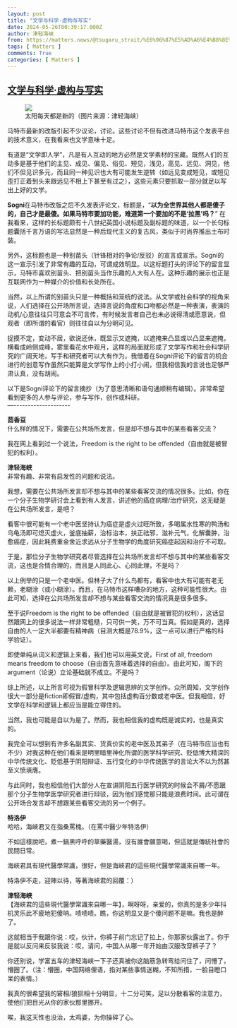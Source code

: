 ```yaml
---
layout: post
title: "文学与科学·虚构与写实"
date: 2024-05-26T00:39:17.000Z
author: 津轻海峡
from: https://matters.news/@tsugaru_strait/%E6%96%87%E5%AD%A6%E4%B8%8E%E7%A7%91%E5%AD%A6-%E8%99%9A%E6%9E%84%E4%B8%8E%E5%86%99%E5%AE%9E-bafybeifzg2vohgfktl56pfkdiejcohbonpwrm74il7dds7ekdqoxtayksm
tags: [ Matters ]
comments: True
categories: [ Matters ]
---
```

<!--1716683957000-->
[文学与科学·虚构与写实](https://matters.news/@tsugaru_strait/%E6%96%87%E5%AD%A6%E4%B8%8E%E7%A7%91%E5%AD%A6-%E8%99%9A%E6%9E%84%E4%B8%8E%E5%86%99%E5%AE%9E-bafybeifzg2vohgfktl56pfkdiejcohbonpwrm74il7dds7ekdqoxtayksm)
------

<div>
<figure class="image"><img src="https://imagedelivery.net/kDRCweMmqLnTPNlbum-pYA/prod/embed/f244b1c8-3597-481c-bef5-e0e3be71838c.jpeg/public" referrerpolicy="no-referrer"><figcaption>太阳每天都是新的（图片来源：津轻海峡）</figcaption></figure><p>马特市最新的改版引起不少议论，讨论。这些讨论不但有改进马特市这个发表平台的技术意义，在我看来也文学意味十足。</p><p>有道是“文学即人学”，凡是有人互动的地方必然是文学素材的宝藏。既然人们的互动多是基于他们的主见、成见、偏见、俗见、短见，浅见，高见、远见、洞见，他们不但见识多元，而且同一种见识也大有可能发生逆转（如远见变成短见，或短见歪打正着到头来跟远见不相上下甚至有过之），这些元素只要抓取一部分就足以写出上好的文学。</p><p><strong>Sogni</strong>在马特市改版之后不久发表评论文，标题是，“<strong>以为全世界其他人都是傻子的，自己才是最傻。如果马特市要加功能，难道第一个要加的不是‘拉黑’吗？</strong>” 在我看来，这样的长标题颇有十八世纪英国小说标题及副标题的味道，以一个长句标题囊括千言万语的写法显然是一种后现代主义的复古风，类似于时尚界推出土布时装。</p><p>另外，这标题也是一种别苗头（针锋相对的争论/反驳）的宣言或宣示。Sogni的这一宣示引发了非常有趣的互动，可谓成效明显。以这标题打头的评论下的留言显示，马特市喜欢别苗头、把别苗头当作乐趣的人大有人在。这种乐趣的展示也正是互联网作为一种媒介的价值和长处所在。</p><p>当然，以上所谓的别苗头只是一种概括和笼统的说法。从文学或社会科学的视角来说，人们选择在公开场所言说，选择言说的角度和口吻都必然是一种表演，表演的动机/心意往往只可意会不可言传，有时候发言者自己也未必说得清或愿意说，但观者（即所谓的看官）则往往自以为分明可见。</p><p>捉摸不定，变动不居，欲说还休，既显示又遮掩，以遮掩来凸显或以凸显来遮掩，横看成岭侧成峰，雾里看花水中观月，这样的局面就形成了文学写作和社会科学研究的广阔天地，写手和研究者可以大有作为。我借着在Sogni评论下的留言的机会进行的创意写作虽然只能算是文学写作上的小打小闹，但我相信我的言说也足够严肃认真，没有胡闹。</p><p>以下是Sogni评论下的留言摘抄（为了意思清晰和语句通顺稍有编辑）。非常希望看到更多的人参与评论，参与写作，创作或科研。<br class="smart">—--------------------</p><p><strong>茴香豆</strong><br class="smart">什么样的情况下，需要在公共场所发言，但是却不想与其中的某些看客交流？</p><p>我在网上看到过一个说法，Freedom is the right to be offended（自由就是被冒犯的权利）。</p><p><strong>津轻海峡</strong><br class="smart">非常有趣、非常有启发性的问题和说法。</p><p>我想，需要在公共场所发言却不想与其中的某些看客交流的情况很多。比如，你在一个分子生物学研讨会上看到有人发言，讲述他的癌症病理/治疗研究，这无疑是在公共场所发言，是吧？</p><p>看客中很可能有一个老中医坚持认为癌症是虚火过旺所致，多喝属水性寒的鸭汤和乌龟汤即可熄灭虚火，釜底抽薪，治标治本，扶正祛邪，滋补元气，化解囊肿，治愈癌症，因此耗费重金舍近求远从分子生物学的角度研究癌症起因和治疗不可取。</p><p>于是，那位分子生物学研究者尽管选择在公共场所发言却不想与其中的某些看客交流，这也是合情合理的，而且是人同此心、心同此理，不是吗？</p><p>以上例举的只是一个老中医。但林子大了什么鸟都有，看客中也大有可能有老无赖，老糊涂（或小糊涂）。而且，在马特市这样嘈杂的地方，这种可能性很大。由此可知，选择在公共场所发言却不想与某些看客交流的情况真是很多很多。</p><p>至于说Freedom is the right to be offended（自由就是被冒犯的权利），这话显然跟网上的很多说法一样非常粗糙，只可供一笑，万不可当真。假如是真的，选择自由的人一定大半都要有精神病（目测大概是78.9%，这一点可以进行严格的科学验证）。</p><p>即使单纯从词义和逻辑上来看，我们也可以用英文说，First of all, freedom means freedom to choose（自由首先意味着选择的自由）。由此可知，阁下的argument（论说）立论基础就不成立。不是吗？</p><p>综上所述，以上所言可视为假冒科学及逻辑思辨的文学创作。众所周知，文学创作很大一部分是fiction即假冒/虚构，其中包括虚构百分数或老中医。但我相信，好文学在科学和逻辑上都应当是能立得住的。</p><p>当然，我也可能是自以为是了。然而，我也相信我的虚构既是诚实的，也是真实的。</p><p>我完全可以想到有许多名副其实、货真价实的老中医及其弟子（在马特市应当也有不少）对我这种在他们看来是明里暗里神化所谓的医学科学研究、贬低博大精深的中华传统文化、贬低基于阴阳辩证、五行变化的中华传统医学的言论大不以为然甚至义愤填膺。</p><p>与此同时，我也相信他们大部分人在宣讲阴阳五行医学研究的时候会不屑/不愿跟那个分子生物学医学研究者进行辩驳，因为他们感觉那只能是浪费时间。此可谓在公开场合发言却不想跟某些看客交流的另一个例子。</p><p><strong>特洛伊</strong><br class="smart">哈哈，海峽君又在指桑罵槐。（在罵中醫少年特洛伊）</p><p>不如這樣說吧，煮一鍋黑呼呼的草藥醫湯，沒有誰會願意喝，但這就是傳統社會的民間日常。</p><p>海峽君具有現代醫學常識，很好，但是海峽君的這些現代醫學常識來自哪一年。</p><p>特洛伊不走，迎陣以待，等著海峽君的回覆：）</p><p><strong>津轻海峡</strong><br class="smart">【海峽君的這些現代醫學常識來自哪一年】，啊呀呀，亲爱的，你真的是多少年抖机灵乐此不疲地犯傻呐。啧啧啧。瞧，你这明显又是个傻问题不是嘛。我也是醉了。</p><p>这就相当于我跟你说：哎，伙计，你裤子前门忘记了拉上，你那家伙露出了。你于是就以反问来反驳我说：哎，请问，中国人从哪一年开始由汉服改穿裤子了？</p><p>你还别说，学富五车的津轻海峡一下子还真被你这脑筋急转弯给问住了，问懵了，懵圈了。（注：懵圈，中国网络俚语，指对某些事情迷糊，不知所措，一脸目瞪口呆的表情。）</p><p>我真的很希望我的窘相/狼狈相十分明显，十二分可笑，足以分散看客的注意力，使他们把目光从你的家伙那里挪开。</p><p>唉，我这天性也没治，太鸡婆，为你操碎了心。</p><p><br class="smart"></p>
</div>
